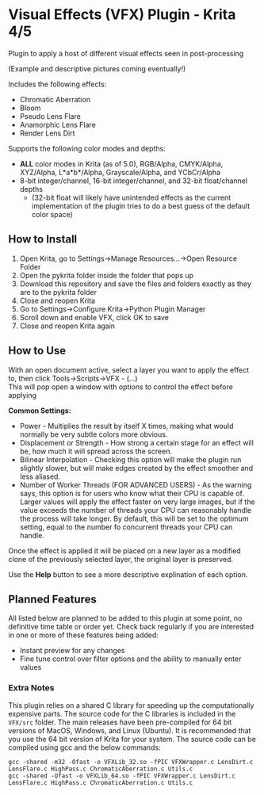 # Visual Effects (VFX) Plugin - Krita 4/5

Plugin to apply a host of different visual effects seen in post-processing

(Example and descriptive pictures coming eventually!)

Includes the following effects:

* Chromatic Aberration
* Bloom
* Pseudo Lens Flare
* Anamorphic Lens Flare
* Render Lens Dirt

Supports the following color modes and depths:

* **ALL** color modes in Krita (as of 5.0), RGB/Alpha, CMYK/Alpha, XYZ/Alpha, L\*a\*b\*/Alpha, Grayscale/Alpha, and YCbCr/Alpha  
* 8-bit integer/channel, 16-bit integer/channel, and 32-bit float/channel depths
  * (32-bit float will likely have unintended effects as the current implementation of the plugin tries to do a best guess of the default color space)

## How to Install

 1. Open Krita, go to Settings->Manage Resources...->Open Resource Folder
 2. Open the pykrita folder inside the folder that pops up
 3. Download this repository and save the files and folders exactly as they are to the pykrita folder
 4. Close and reopen Krita
 5. Go to Settings->Configure Krita->Python Plugin Manager
 6. Scroll down and enable VFX, click OK to save
 7. Close and reopen Krita again

## How to Use

With an open document active, select a layer you want to apply the effect to, then click Tools->Scripts->VFX - (...)  
This will pop open a window with options to control the effect before applying

**Common Settings:**

* Power - Multiplies the result by itself X times, making what would normally be very subtle colors more obvious.
* Displacement or Strength - How strong a certain stage for an effect will be, how much it will spread across the screen.
* Bilinear Interpolation - Checking this option will make the plugin run slightly slower, but will make edges created by the effect smoother and less aliased.
* Number of Worker Threads (FOR ADVANCED USERS) - As the warning says, this option is for users who know what their CPU is capable of. Larger values will apply the effect faster on very large images, but if the value exceeds the number of threads your CPU can reasonably handle the process will take longer. By default, this will be set to the optimum setting, equal to the number fo concurrent threads your CPU can handle.

Once the effect is applied it will be placed on a new layer as a modified clone of the previously selected layer, the original layer is preserved.

Use the **Help** button to see a more descriptive explination of each option.

## Planned Features

All listed below are planned to be added to this plugin at some point, no definitive time table or order yet. Check back regularly if you are interested in one or more of these features being added:

* Instant preview for any changes
* Fine tune control over filter options and the ability to manually enter values

### Extra Notes

This plugin relies on a shared C library for speeding up the computationally expensive parts. The source code for the C libraries is included in the `VFX/src` folder. The main releases have been pre-compiled for 64 bit versions of MacOS, Windows, and Linux (Ubuntu). It is recommended that you use the 64 bit version of Krita for your system. The source code can be compiled using gcc and the below commands:

```
gcc -shared -m32 -Ofast -o VFXLib_32.so -fPIC VFXWrapper.c LensDirt.c LensFlare.c HighPass.c ChromaticAberration.c Utils.c
gcc -shared -Ofast -o VFXLib_64.so -fPIC VFXWrapper.c LensDirt.c LensFlare.c HighPass.c ChromaticAberration.c Utils.c
```
